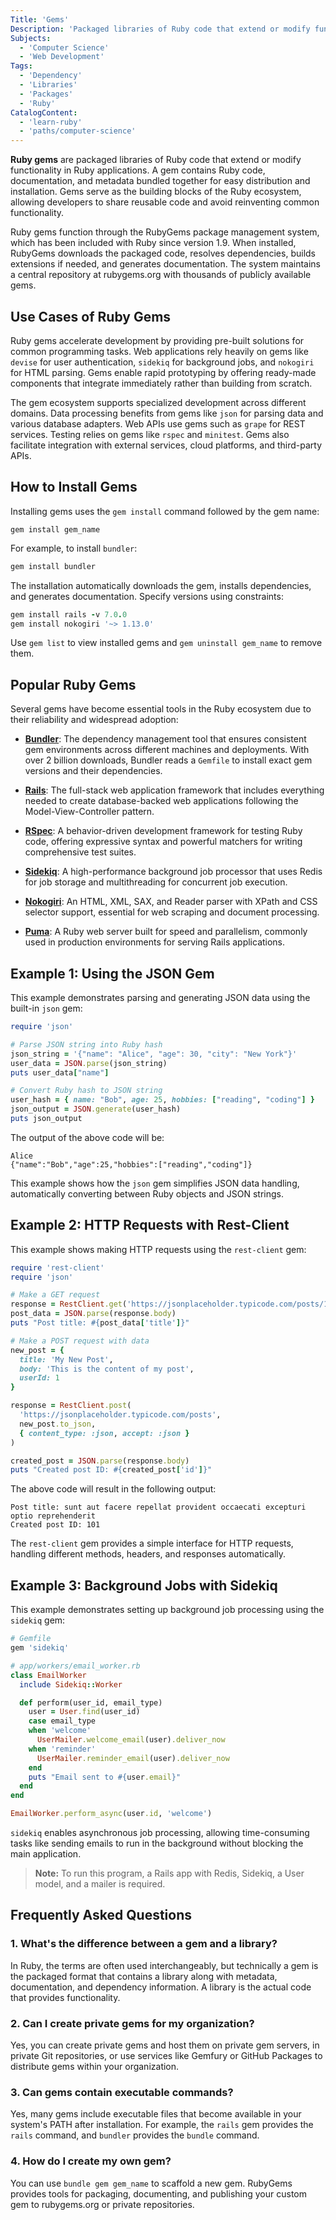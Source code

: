 ```yaml
---
Title: 'Gems'
Description: 'Packaged libraries of Ruby code that extend or modify functionality in Ruby applications'
Subjects:
  - 'Computer Science'
  - 'Web Development'
Tags:
  - 'Dependency'
  - 'Libraries'
  - 'Packages'
  - 'Ruby'
CatalogContent:
  - 'learn-ruby'
  - 'paths/computer-science'
---
```


**Ruby gems** are packaged libraries of Ruby code that extend or modify functionality in Ruby applications. A gem contains Ruby code, documentation, and metadata bundled together for easy distribution and installation. Gems serve as the building blocks of the Ruby ecosystem, allowing developers to share reusable code and avoid reinventing common functionality.

Ruby gems function through the RubyGems package management system, which has been included with Ruby since version 1.9. When installed, RubyGems downloads the packaged code, resolves dependencies, builds extensions if needed, and generates documentation. The system maintains a central repository at rubygems.org with thousands of publicly available gems.

## Use Cases of Ruby Gems

Ruby gems accelerate development by providing pre-built solutions for common programming tasks. Web applications rely heavily on gems like `devise` for user authentication, `sidekiq` for background jobs, and `nokogiri` for HTML parsing. Gems enable rapid prototyping by offering ready-made components that integrate immediately rather than building from scratch.

The gem ecosystem supports specialized development across different domains. Data processing benefits from gems like `json` for parsing data and various database adapters. Web APIs use gems such as `grape` for REST services. Testing relies on gems like `rspec` and `minitest`. Gems also facilitate integration with external services, cloud platforms, and third-party APIs.

## How to Install Gems

Installing gems uses the `gem install` command followed by the gem name:

```pseudo
gem install gem_name
```

For example, to install `bundler`:

```ruby
gem install bundler
```

The installation automatically downloads the gem, installs dependencies, and generates documentation. Specify versions using constraints:

```ruby
gem install rails -v 7.0.0
gem install nokogiri '~> 1.13.0'
```

Use `gem list` to view installed gems and `gem uninstall gem_name` to remove them.

## Popular Ruby Gems

Several gems have become essential tools in the Ruby ecosystem due to their reliability and widespread adoption:

- [**Bundler**](https://bundler.io/): The dependency management tool that ensures consistent gem environments across different machines and deployments. With over 2 billion downloads, Bundler reads a `Gemfile` to install exact gem versions and their dependencies.

- [**Rails**](https://rubyonrails.org/): The full-stack web application framework that includes everything needed to create database-backed web applications following the Model-View-Controller pattern.

- [**RSpec**](https://rspec.info/): A behavior-driven development framework for testing Ruby code, offering expressive syntax and powerful matchers for writing comprehensive test suites.

- [**Sidekiq**](https://sidekiq.org/): A high-performance background job processor that uses Redis for job storage and multithreading for concurrent job execution.

- [**Nokogiri**](https://nokogiri.org/index.html): An HTML, XML, SAX, and Reader parser with XPath and CSS selector support, essential for web scraping and document processing.

- [**Puma**](https://puma.io/): A Ruby web server built for speed and parallelism, commonly used in production environments for serving Rails applications.

## Example 1: Using the JSON Gem

This example demonstrates parsing and generating JSON data using the built-in `json` gem:

```rb
require 'json'

# Parse JSON string into Ruby hash
json_string = '{"name": "Alice", "age": 30, "city": "New York"}'
user_data = JSON.parse(json_string)
puts user_data["name"]

# Convert Ruby hash to JSON string
user_hash = { name: "Bob", age: 25, hobbies: ["reading", "coding"] }
json_output = JSON.generate(user_hash)
puts json_output
```

The output of the above code will be:

```shell
Alice
{"name":"Bob","age":25,"hobbies":["reading","coding"]}
```

This example shows how the `json` gem simplifies JSON data handling, automatically converting between Ruby objects and JSON strings.

## Example 2: HTTP Requests with Rest-Client

This example shows making HTTP requests using the `rest-client` gem:

```rb
require 'rest-client'
require 'json'

# Make a GET request
response = RestClient.get('https://jsonplaceholder.typicode.com/posts/1')
post_data = JSON.parse(response.body)
puts "Post title: #{post_data['title']}"

# Make a POST request with data
new_post = {
  title: 'My New Post',
  body: 'This is the content of my post',
  userId: 1
}

response = RestClient.post(
  'https://jsonplaceholder.typicode.com/posts',
  new_post.to_json,
  { content_type: :json, accept: :json }
)

created_post = JSON.parse(response.body)
puts "Created post ID: #{created_post['id']}"
```

The above code will result in the following output:

```shell
Post title: sunt aut facere repellat provident occaecati excepturi optio reprehenderit
Created post ID: 101
```

The `rest-client` gem provides a simple interface for HTTP requests, handling different methods, headers, and responses automatically.

## Example 3: Background Jobs with Sidekiq

This example demonstrates setting up background job processing using the `sidekiq` gem:

```rb
# Gemfile
gem 'sidekiq'

# app/workers/email_worker.rb
class EmailWorker
  include Sidekiq::Worker

  def perform(user_id, email_type)
    user = User.find(user_id)
    case email_type
    when 'welcome'
      UserMailer.welcome_email(user).deliver_now
    when 'reminder'
      UserMailer.reminder_email(user).deliver_now
    end
    puts "Email sent to #{user.email}"
  end
end

EmailWorker.perform_async(user.id, 'welcome')
```

`sidekiq` enables asynchronous job processing, allowing time-consuming tasks like sending emails to run in the background without blocking the main application.

> **Note:** To run this program, a Rails app with Redis, Sidekiq, a User model, and a mailer is required.

## Frequently Asked Questions

### 1. What's the difference between a gem and a library?

In Ruby, the terms are often used interchangeably, but technically a gem is the packaged format that contains a library along with metadata, documentation, and dependency information. A library is the actual code that provides functionality.

### 2. Can I create private gems for my organization?

Yes, you can create private gems and host them on private gem servers, in private Git repositories, or use services like Gemfury or GitHub Packages to distribute gems within your organization.

### 3. Can gems contain executable commands?

Yes, many gems include executable files that become available in your system's PATH after installation. For example, the `rails` gem provides the `rails` command, and `bundler` provides the `bundle` command.

### 4. How do I create my own gem?

You can use `bundle gem gem_name` to scaffold a new gem. RubyGems provides tools for packaging, documenting, and publishing your custom gem to rubygems.org or private repositories.
